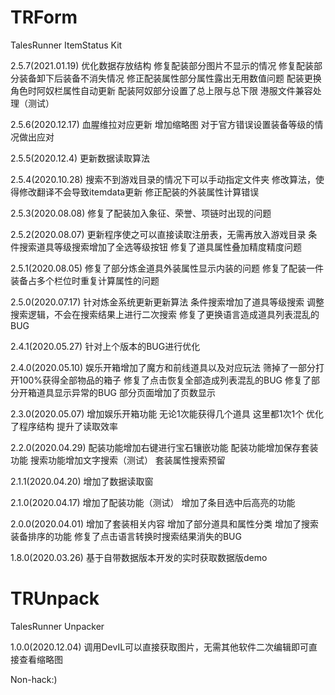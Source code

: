 # TRForm
TalesRunner ItemStatus Kit

2.5.7(2021.01.19)
优化数据存放结构
修复配装部分图片不显示的情况
修复配装部分装备卸下后装备不消失情况
修正配装属性部分属性露出无用数值问题
配装更换角色时阿奴栏属性自动更新
配装阿奴部分设置了总上限与总下限
港服文件兼容处理（测试）

2.5.6(2020.12.17)
血腥维拉对应更新
增加缩略图
对于官方错误设置装备等级的情况做出应对

2.5.5(2020.12.4)
更新数据读取算法

2.5.4(2020.10.28)
搜索不到游戏目录的情况下可以手动指定文件夹
修改算法，使得修改翻译不会导致itemdata更新
修正配装的外装属性计算错误

2.5.3(2020.08.08)
修复了配装加入象征、荣誉、项链时出现的问题

2.5.2(2020.08.07)
更新程序使之可以直接读取注册表，无需再放入游戏目录
条件搜索道具等级搜索增加了全选等级按钮
修复了道具属性叠加精度精度问题

2.5.1(2020.08.05)
修复了部分炼金道具外装属性显示内装的问题
修复了配装一件装备占多个栏位时重复计算属性的问题

2.5.0(2020.07.17)
针对炼金系统更新更新算法
条件搜索增加了道具等级搜索
调整搜索逻辑，不会在搜索结果上进行二次搜索
修复了更换语言造成道具列表混乱的BUG

2.4.1(2020.05.27)
针对上个版本的BUG进行优化

2.4.0(2020.05.10)
娱乐开箱增加了魔方和前线道具以及对应玩法
筛掉了一部分打开100%获得全部物品的箱子
修复了点击恢复全部造成列表混乱的BUG
修复了部分开箱道具显示异常的BUG
部分页面增加了页数显示

2.3.0(2020.05.07)
增加娱乐开箱功能
无论1次能获得几个道具 这里都1次1个
优化了程序结构 提升了读取效率

2.2.0(2020.04.29)
配装功能增加右键进行宝石镶嵌功能
配装功能增加保存套装功能
搜索功能增加文字搜索（测试）
套装属性搜索预留

2.1.1(2020.04.20)
增加了数据读取窗

2.1.0(2020.04.17)
增加了配装功能（测试）
增加了条目选中后高亮的功能

2.0.0(2020.04.01)
增加了套装相关内容
增加了部分道具和属性分类
增加了搜索装备排序的功能
修复了点击语言转换时搜索结果消失的BUG

1.8.0(2020.03.26)
基于自带数据版本开发的实时获取数据版demo

# TRUnpack
TalesRunner Unpacker

1.0.0(2020.12.04)
调用DevIL可以直接获取图片，无需其他软件二次编辑即可直接查看缩略图

Non-hack:)

